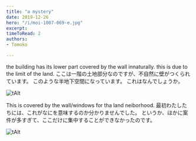 ```yaml
---
title: "a mystery"
date: 2019-12-26
hero: "/i/moi-1007-069-e.jpg"
excerpt: 
timeToRead: 2
authors:
- Tomoko

---
```


the building has its lower part covered by the wall innaturally.
this is due to the limit of the land.
ここは一階の土地部分なのですが、不自然に壁がつくられています。
このような半地下空間になっています。
これはなんでしょうか。


![tAlt](/i/moi-1007-069.jpg) 

This is covered by the wall/windows for tha land neiborhood.
最初わたしたちには、これがなにを意味するのか分かりませんでした。
というか、ほかに案件が多すぎて、ここだけに集中することができなかったのです。

![tAlt](/i/moi-1007-078.jpg) 